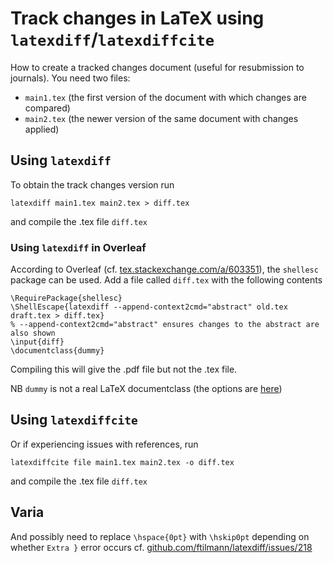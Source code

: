 # Track changes in LaTeX using `latexdiff`/`latexdiffcite`

How to create a tracked changes document (useful for resubmission to journals).
You need two files:
* `main1.tex` (the first version of the document with which changes are compared)
* `main2.tex` (the newer version of the same document with changes applied)

## Using `latexdiff`

To obtain the track changes version run

```
latexdiff main1.tex main2.tex > diff.tex
```

and compile the .tex file `diff.tex`

### Using `latexdiff` in Overleaf

According to Overleaf (cf. [tex.stackexchange.com/a/603351](tex.stackexchange.com/a/603351)), the `shellesc` package can be used. Add a file called `diff.tex` with the following contents

```
\RequirePackage{shellesc}
\ShellEscape{latexdiff --append-context2cmd="abstract" old.tex draft.tex > diff.tex}
% --append-context2cmd="abstract" ensures changes to the abstract are also shown
\input{diff}
\documentclass{dummy}
```

Compiling this will give the .pdf file but not the .tex file.

NB `dummy` is not a real LaTeX documentclass (the options are [here](ctan.org/topic/class))

## Using `latexdiffcite`

Or if experiencing issues with references, run

```
latexdiffcite file main1.tex main2.tex -o diff.tex 
```

and compile the .tex file `diff.tex`

## Varia

And possibly need to replace `\hspace{0pt}` with `\hskip0pt` depending on whether `Extra }` error occurs cf. [github.com/ftilmann/latexdiff/issues/218](github.com/ftilmann/latexdiff/issues/218)
